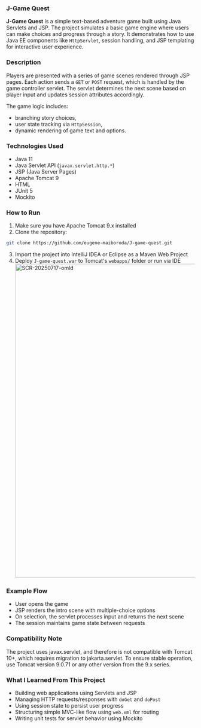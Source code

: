 ### J-Game Quest

**J-Game Quest** is a simple text-based adventure game built using Java Servlets and JSP. The project simulates a basic game engine where users can make choices and progress through a story. It demonstrates how to use Java EE components like `HttpServlet`, session handling, and JSP templating for interactive user experience.


### Description

Players are presented with a series of game scenes rendered through JSP pages. Each action sends a `GET` or `POST` request, which is handled by the game controller servlet. The servlet determines the next scene based on player input and updates session attributes accordingly.

The game logic includes:

* branching story choices,
* user state tracking via `HttpSession`,
* dynamic rendering of game text and options.


### Technologies Used

* Java 11
* Java Servlet API (`javax.servlet.http.*`)
* JSP (Java Server Pages)
* Apache Tomcat 9
* HTML
* JUnit 5
* Mockito


### How to Run

1. Make sure you have Apache Tomcat 9.x installed
2. Clone the repository:

```bash
git clone https://github.com/eugene-maiboroda/J-game-quest.git
```

3. Import the project into IntelliJ IDEA or Eclipse as a Maven Web Project
4. Deploy `J-game-quest.war` to Tomcat's `webapps/` folder or run via IDE
   <img width="858" height="838" alt="SCR-20250717-omld" src="https://github.com/user-attachments/assets/f061d177-9412-4e88-b5c7-b47e49877a18" />


### Example Flow

* User opens the game
* JSP renders the intro scene with multiple-choice options
* On selection, the servlet processes input and returns the next scene
* The session maintains game state between requests


### Compatibility Note

The project uses javax.servlet, and therefore is not compatible with Tomcat 10+, which requires migration to jakarta.servlet.
To ensure stable operation, use Tomcat version 9.0.71 or any other version from the 9.x series.


### What I Learned From This Project

* Building web applications using Servlets and JSP
* Managing HTTP requests/responses with `doGet` and `doPost`
* Using session state to persist user progress
* Structuring simple MVC-like flow using `web.xml` for routing
* Writing unit tests for servlet behavior using Mockito
